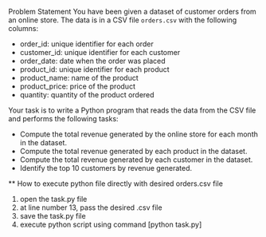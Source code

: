 Problem Statement
You have been given a dataset of customer orders from an online store. The data is in a
CSV file `orders.csv` with the following columns:
- order_id: unique identifier for each order
- customer_id: unique identifier for each customer
- order_date: date when the order was placed
- product_id: unique identifier for each product
- product_name: name of the product
- product_price: price of the product
- quantity: quantity of the product ordered
  
Your task is to write a Python program that reads the data from the CSV file and performs
the following tasks:
- Compute the total revenue generated by the online store for each month in the dataset.
- Compute the total revenue generated by each product in the dataset.
- Compute the total revenue generated by each customer in the dataset.
- Identify the top 10 customers by revenue generated.

** How to execute python file directly with desired orders.csv file
1. open the task.py file
2. at line number 13, pass the desired .csv file
3. save the task.py file
4. execute python script using command [python task.py]
